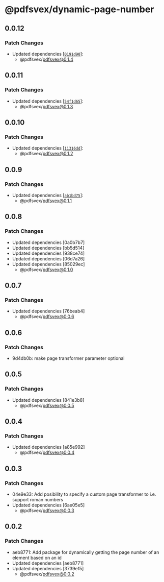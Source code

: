 # @pdfsvex/dynamic-page-number

## 0.0.12

### Patch Changes

- Updated dependencies [[`0191d90`](https://github.com/manuel3108/pdfsvex/commit/0191d905522655a195bfaaf4c568aa0f5f43a246)]:
  - @pdfsvex/pdfsvex@0.1.4

## 0.0.11

### Patch Changes

- Updated dependencies [[`54f1d65`](https://github.com/manuel3108/pdfsvex/commit/54f1d65291471e351e7858641e14c296004ed530)]:
  - @pdfsvex/pdfsvex@0.1.3

## 0.0.10

### Patch Changes

- Updated dependencies [[`11316dd`](https://github.com/manuel3108/pdfsvex/commit/11316ddbbf8c15d6d3043d7856e7a14ea02a2c8c)]:
  - @pdfsvex/pdfsvex@0.1.2

## 0.0.9

### Patch Changes

- Updated dependencies [[`ab1bd75`](https://github.com/manuel3108/pdfsvex/commit/ab1bd75ce46b4d55b814af69bcbef71812879924)]:
  - @pdfsvex/pdfsvex@0.1.1

## 0.0.8

### Patch Changes

- Updated dependencies [0a0b7b7]
- Updated dependencies [bb5d514]
- Updated dependencies [938ce74]
- Updated dependencies [06d7a26]
- Updated dependencies [85029ec]
  - @pdfsvex/pdfsvex@0.1.0

## 0.0.7

### Patch Changes

- Updated dependencies [76beab4]
  - @pdfsvex/pdfsvex@0.0.6

## 0.0.6

### Patch Changes

- 9d4db0b: make page transformer parameter optional

## 0.0.5

### Patch Changes

- Updated dependencies [841e3b8]
  - @pdfsvex/pdfsvex@0.0.5

## 0.0.4

### Patch Changes

- Updated dependencies [a85e992]
  - @pdfsvex/pdfsvex@0.0.4

## 0.0.3

### Patch Changes

- 04e9e33: Add posibility to specify a custom page transformer to i.e. support roman numbers
- Updated dependencies [6ae05e5]
  - @pdfsvex/pdfsvex@0.0.3

## 0.0.2

### Patch Changes

- aeb8771: Add package for dynamically getting the page number of an element based on an id
- Updated dependencies [aeb8771]
- Updated dependencies [3739ef5]
  - @pdfsvex/pdfsvex@0.0.2
